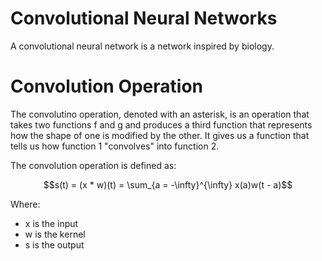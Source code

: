 # Convolutional Neural Networks

A convolutional neural network is a network inspired by biology.

# Convolution Operation

The convolutino operation, denoted with an asterisk, is an operation that takes two functions f and g and produces a third function that represents how the shape of one is modified by the other. It gives us a function that tells us how function 1 "convolves" into function 2.

The convolution operation is defined as:

$$s(t) = (x * w)(t) = \sum_{a = -\infty}^{\infty} x(a)w(t - a)$$

Where:

- x is the input
- w is the kernel
- s is the output
